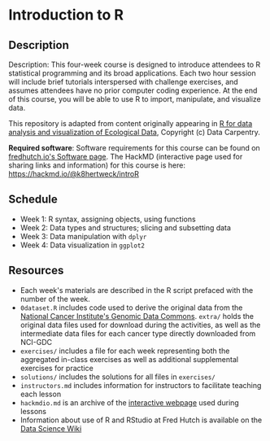 # Introduction to R

## Description

Description: This four-week course is designed to introduce attendees to R statistical programming and its broad applications. 
Each two hour session will include brief tutorials interspersed with challenge exercises, and assumes attendees have no prior 
computer coding experience. At the end of this course, you will be able to use R to import, manipulate, and visualize data.

This repository is adapted from content originally appearing in 
[R for data analysis and visualization of Ecological Data](https://datacarpentry.org/R-ecology-lesson/),
Copyright (c) Data Carpentry. 

**Required software**: Software requirements for this course can be found on [fredhutch.io's Software page](http://www.fredhutch.io/software/#r-and-rstudio). The HackMD (interactive page used for sharing links and information) for this course is here: https://hackmd.io/@k8hertweck/introR

## Schedule

* Week 1: R syntax, assigning objects, using functions
* Week 2: Data types and structures; slicing and subsetting data
* Week 3: Data manipulation with `dplyr`
* Week 4: Data visualization in `ggplot2`

## Resources

* Each week's materials are described in the R script prefaced with the number of the week. 
* `0dataset.R` includes code used to derive the original data from the 
[National Cancer Institute's Genomic Data Commons](https://gdc.cancer.gov). `extra/` holds the original data files used for 
download during the activities, as well as the intermediate data files for each cancer type directly downloaded from NCI-GDC
* `exercises/` includes a file for each week representing both the aggregated in-class exercises as well as additional 
supplemental exercises for practice
* `solutions/` includes the solutions for all files in `exercises/`
* `instructors.md` includes information for instructors to facilitate teaching each lesson
* `hackmdio.md` is an archive of the [interactive webpage](https://hackmd.io) used during lessons
* Information about use of R and RStudio at Fred Hutch is available on the [Data Science Wiki](https://sciwiki.fredhutch.org/scicomputing/software_R/)
